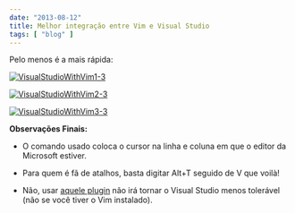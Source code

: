 ```yaml
---
date: "2013-08-12"
title: Melhor integração entre Vim e Visual Studio
tags: [ "blog" ]
---
```

Pelo menos é a mais rápida:

[![VisualStudioWithVim1-3](/images/aRIuhsP.png)](/images/aRIuhsP.png)

[![VisualStudioWithVim2-3](/images/GrwuWwd.png)](/images/GrwuWwd.png)

[![VisualStudioWithVim3-3](/images/8ebwJG7.png)](/images/8ebwJG7.png)

**Observações Finais:**

	
  * O comando usado coloca o cursor na linha e coluna em que o editor da Microsoft estiver.

	
  * Para quem é fã de atalhos, basta digitar Alt+T seguido de V que voilà!

	
  * Não, usar [aquele plugin](http://visualstudiogallery.msdn.microsoft.com/59ca71b3-a4a3-46ca-8fe1-0e90e3f79329) não irá tornar o Visual Studio menos tolerável (não se você tiver o Vim instalado).

